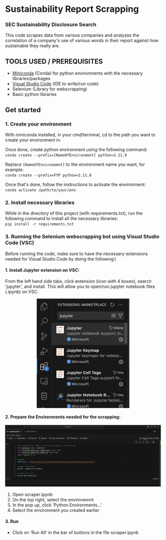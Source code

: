 # Sustainability Report Scrapping
### SEC Sustainability Disclosure Search
This code scrapes data from various companies and analyzes the correlation of a company's use of various words in their report against how sustainable they really are.

## TOOLS USED / PREREQUISITES
- <a href="https://docs.anaconda.com/free/miniconda/miniconda-install/">Miniconda</a> (Conda) for python environments with the necessary libraries/packages
- <a href="https://code.visualstudio.com/download">Visual Studio Code</a> (IDE to write/run code)
- Selenium (Library for webscrapping)
- Basic python libraries


## Get started 
### 1. Create your environment
With miniconda installed, in your cmd/terminal, cd to the path you want to create your environment in.

Once done, create python environment using the following command:\
`conda create --prefix=[NameOfEnvironemnt] python=3.11.9`

Replace `[NameOfEnvironemnt]` to the environment name you want, for example:\
`conda create --prefix=FYP python=3.11.8`

Once that's done, follow the instructions to activate the environment:\
`conda activate /path/to/your/env`

### 2. Install necessary libraries
While in the directory of this project (with requirements.txt), run the following command to install all the necessary libraries:\
`pip install -r requirements.txt`

### 3. Running the Selenium webscrapping bot using Visual Studio Code (VSC)
Before running the code, make sure to have the necessary extensions needed for Visual Studio Code by doing the following:\

#### 1. Install Jupyter extension on VSC:
From the left hand side tabs, click extension (icon with 4 boxes), search 'jupyter', and install. This will allow you to open/run jupyter notebook files (.ipynb) on VSC.
<p>
 <img class='Extension' src='./image.png' width=300 style="display: block; margin: 0 auto;">
</p>


#### 2. Prepare the Environments needed for the scrapping:
![alt text](IMG_7527.gif)

1) Open scraper.ipynb
2) On the top right, select the environemnt
3) In the pop up, click 'Python Environments...'
4) Select the environment you created earlier 


#### 3. Run
- Click on 'Run All' in the bar of buttons in the file scraper.ipynb

